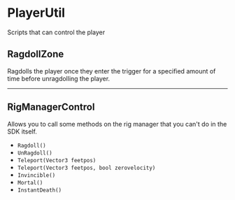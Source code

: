 # PlayerUtil
Scripts that can control the player

## RagdollZone

Ragdolls the player once they enter the trigger for a specified amount of time before unragdolling the player.

***

## RigManagerControl

Allows you to call some methods on the rig manager that you can't do in the SDK itself.
* `Ragdoll()`
* `UnRagdoll()`
* `Teleport(Vector3 feetpos)`
* `Teleport(Vector3 feetpos, bool zerovelocity)`
* `Invincible()`
* `Mortal()`
* `InstantDeath()`